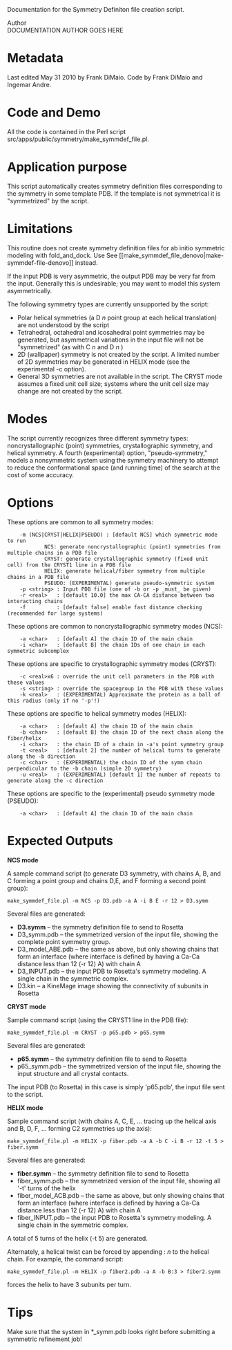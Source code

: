 <!-- --- title: Make Symmdef File -->Documentation for the Symmetry Definiton file creation script.

 Author   
DOCUMENTATION AUTHOR GOES HERE

Metadata
========

Last edited May 31 2010 by Frank DiMaio. Code by Frank DiMaio and Ingemar Andre.

Code and Demo
=============

All the code is contained in the Perl script src/apps/public/symmetry/make\_symmdef\_file.pl.

Application purpose
===========================================

This script automatically creates symmetry definition files corresponding to the symmetry in some template PDB. If the template is not symmetrical it is "symmetrized" by the script.

Limitations
===========

This routine does not create symmetry definition files for ab initio symmetric modeling with fold\_and\_dock. Use See [[make_symmdef_file_denovo|make-symmdef-file-denovo]] instead.

If the input PDB is very asymmetric, the output PDB may be very far from the input. Generally this is undesirable; you may want to model this system asymmetrically.

The following symmetry types are currently unsupported by the script:

-   Polar helical symmetries (a D *n* point group at each helical translation) are not understood by the script
-   Tetrahedral, octahedral and icosahedral point symmetries may be generated, but asymmetrical variations in the input file will not be "symmetrized" (as with C *n* and D *n* )
-   2D (wallpaper) symmetry is not created by the script. A limited number of 2D symmetries may be generated in HELIX mode (see the experimental -c option).
-   General 3D symmetries are not available in the script. The CRYST mode assumes a fixed unit cell size; systems where the unit cell size may change are not created by the script.

Modes
=====

The script currently recognizes three different symmetry types: noncrystallographic (point) symmetries, crystallographic symmetry, and helical symmetry. A fourth (experimental) option, "pseudo-symmetry," models a nonsymmetric system using the symmetry machinery to attempt to reduce the conformational space (and running time) of the search at the cost of some accuracy.

Options
=======

These options are common to all symmetry modes:

```
    -m (NCS|CRYST|HELIX|PSEUDO) : [default NCS] which symmetric mode to run
            NCS: generate noncrystallographic (point) symmetries from multiple chains in a PDB file
            CRYST: generate crystallographic symmetry (fixed unit cell) from the CRYST1 line in a PDB file
            HELIX: generate helical/fiber symmetry from multiple chains in a PDB file
            PSEUDO: (EXPERIMENTAL) generate pseudo-symmetric system
    -p <string> : Input PDB file (one of -b or -p _must_ be given)
    -r <real>   : [default 10.0] the max CA-CA distance between two interacting chains
    -f          : [default false] enable fast distance checking (recommended for large systems)
```

These options are common to noncrystallographic symmetry modes (NCS):

```
    -a <char>   : [default A] the chain ID of the main chain
    -i <char>   : [default B] the chain IDs of one chain in each symmetric subcomplex
```

These options are specific to crystallographic symmetry modes (CRYST):

```
    -c <real>x6 : override the unit cell parameters in the PDB with these values
    -s <string> : override the spacegroup in the PDB with these values
    -k <real>   : (EXPERIMENTAL) Approximate the protein as a ball of this radius (only if no '-p'!)
```

These options are specific to helical symmetry modes (HELIX):

```
    -a <char>   : [default A] the chain ID of the main chain
    -b <char>   : [default B] the chain ID of the next chain along the fiber/helix
    -i <char>   : the chain ID of a chain in -a's point symmetry group
    -t <real>   : [default 2] the number of helical turns to generate along the -b direction
    -c <char>   : (EXPERIMENTAL) the chain ID of the symm chain perpendicular to the -b chain (simple 2D symmetry)
    -u <real>   : (EXPERIMENTAL) [default 1] the number of repeats to generate along the -c direction
```

These options are specific to the (experimental) pseudo symmetry mode (PSEUDO):

```
    -a <char>   : [default A] the chain ID of the main chain
```

Expected Outputs
================

**NCS mode**

A sample command script (to generate D3 symmetry, with chains A, B, and C forming a point group and chains D,E, and F forming a second point group):

```
make_symmdef_file.pl -m NCS -p D3.pdb -a A -i B E -r 12 > D3.symm
```

Several files are generated:

-   **D3.symm** – the symmetry definition file to send to Rosetta
-   D3\_symm.pdb – the symmetrized version of the input file, showing the complete point symmetry group.
-   D3\_model\_ABE.pdb – the same as above, but only showing chains that form an interface (where interface is defined by having a Ca-Ca distance less than 12 (-r 12) A) with chain A
-   D3\_INPUT.pdb – the input PDB to Rosetta's symmetry modeling. A single chain in the symmetric complex.
-   D3.kin – a KineMage image showing the connectivity of subunits in Rosetta

**CRYST mode**

Sample command script (using the CRYST1 line in the PDB file):

```
make_symmdef_file.pl -m CRYST -p p65.pdb > p65.symm
```

Several files are generated:

-   **p65.symm** – the symmetry definition file to send to Rosetta
-   p65\_symm.pdb – the symmetrized version of the input file, showing the input structure and all crystal contacts.

The input PDB (to Rosetta) in this case is simply 'p65.pdb', the input file sent to the script.

**HELIX mode**

Sample command script (with chains A, C, E, ... tracing up the helical axis and B, D, F, ... forming C2 symmetries up the axis):

```
make_symmdef_file.pl -m HELIX -p fiber.pdb -a A -b C -i B -r 12 -t 5 > fiber.symm
```

Several files are generated:

-   **fiber.symm** – the symmetry definition file to send to Rosetta
-   fiber\_symm.pdb – the symmetrized version of the input file, showing all '-t' turns of the helix
-   fiber\_model\_ACB.pdb – the same as above, but only showing chains that form an interface (where interface is defined by having a Ca-Ca distance less than 12 (-r 12) A) with chain A
-   fiber\_INPUT.pdb – the input PDB to Rosetta's symmetry modeling. A single chain in the symmetric complex.

A total of 5 turns of the helix (-t 5) are generated.

Alternately, a helical twist can be forced by appending : *n* to the helical chain. For example, the command script:

```
make_symmdef_file.pl -m HELIX -p fiber2.pdb -a A -b B:3 > fiber2.symm
```

forces the helix to have 3 subunits per turn.

Tips
====

Make sure that the system in \*\_symm.pdb looks right before submitting a symmetric refinement job!
